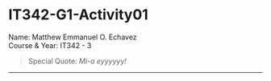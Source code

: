 # IT342-G1-Activity01 
Name: Matthew Emmanuel O. Echavez\
Course & Year: IT342 - 3

> Special Quote: _Mi-a eyyyyyy!_
***